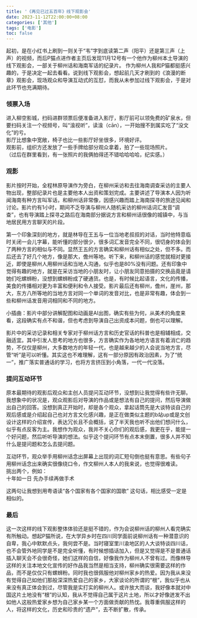 ```yaml
---
title: '《再见已过五百年》线下观影会'
date: 2023-11-12T22:00:00+08:00
categories: ['其他']
tags: ['电影']
toc: false
---
```


起初，是在小红书上刷到一则关于“韦”字到底读第二声（阳平）还是第三声（上声）的视频，而后P猫点进作者主页后发现11月12号有一个他作为柳州本土导演的线下观影会，一部关于柳州话和海南军话的纪录片。
作为柳州人我和P猫都挺感兴趣的，于是决定一起去看看。说到线下观影会，想起前几天才刷到的《浪漫的断章》观影会，现场观众和导演互动式的互怼，而我从未参加过线下观影会，于是对此环节也充满期待。  


### 领票入场

进入柳空影城，扫码进群领票后便准备进入影厅，影厅前可以领免费的矿泉水，但要扫码关注一个视频号，叫“湌视听”，读湌（cān），一开始搜不到属实吃了“没文化”的亏。  
影厅比想象中宽敞，椅子也比一些影厅好坐很多，环境好评。  
观影前，组织方还发放了一些手牌给部分观众拿着，拍了一些现场照片。  
（过后在群里看到，有一张照片的我俩拍得还不错哈哈哈哈，纪实感。）

### 观影  

 影片按时开始，全程林原导演作为旁白，在柳州采访和去往海南调查采访的主要人物出现，整部纪录片也是主要他本人出资和策划完成。主要讲述了导演本人因为听闻海南有种方言叫军话，和柳州话非常像，因感兴趣而踏上海南探寻的旅途见闻和讨论。影片约有1小时，期间不乏导演与柳州人随机采访的柳州话词汇发音“调查”，也有导演踏上探寻之路后在海南部分据说方言和柳州话很像的城镇中，与当地居民用方言聊天的片段。  

 第一个印象深刻的地方，就是林导在王五与一位当地老叔叔的对话，当时他特意临时关闭一会儿字幕，能听懂的部分很少，很多词汇发音完全不同，很切身的体会到了两种方言的相似与不同。显然王五的方言确实和柳州话有相似之处，但不多。而后还去了好几个地方，像是那大，儋州等地。听下来，和柳州话的感觉就相对更接近，即使是柳州人用柳州话和当地人沟通，似乎也是80%没有问题。还有印象中觉得有趣的地方，就是在采访当地的小朋友时，让小朋友同意拍摄的交换品竟是请她们吃螺蛳粉，没想到螺蛳粉成了硬通货。也是，有时候比起语言，文化的传播，美食的传播相对更为丰富和便利和令人接受。影片最后还有柳州，儋州，崖州，那大，东方八所等地的当地方言对同一个单词的发音对比，也是非常有趣，体会到一些和柳州话发音用词相同和不同的地方。    

 小插曲：影片中部分讲解配图和动画是AI出图，确实有些为何，从美术的角度来看，这段确实有点不和谐，但也考虑到导演自己出资成本问题，倒也可以理解。

 影片中的采访记录和相关专家对于柳州话方言和历史官话的科普也是相辅相成，交融适宜。其中引发人思考的地方也很多，方言确实作为各地地方语言有着消亡的趋势，不仅仅是柳州，大多数地方的年轻一代，也是越来越少的人会说当地方言，尽管“听”是可以听懂。其实这也不难理解，这有一部分原因有政治因素，为了“统一”，推广落实普通话的学习，也将方言挤压到小角落，一代一代没落。

### 提问互动环节  

原本最期待的观影后观众和主创人员提问互动环节，没想到让我觉得有些许无聊。我想象中的状况是，观众观影后对导演的作品或是想法有自己的提问，然后导演做出自己的回答。没想到真正开始时，却是各个观众，拿起话筒先是大谈特谈自己的观后感或是介绍起自己也对方言文化感兴趣，是正在做类似主题的b站up或是文创设计这样的介绍宣传，表达冗长且不会概括，说了半天我也听不出他们想问什么，似乎有点反客为主。我想作为观众，我并不关心你们的观后感，我更在乎，能提一个好问题，然后听听导演的想法。似乎这个提问环节有点本末倒置，很多人并不知什么是提问题和怎么去提问题。  

互动环节，观众举手用柳州话念出屏幕上出现的词汇短句倒也挺有意思。有些句子用柳州话念出来确实很像绕口令，作文柳州人本人的我来说，也觉得很难读。  
挑出两个，例如：  
十年如一日   先办手续再做手术   

这两句让我想到用粤语读“各个国家有各个国家的国歌” 这句话，相比感受一定是相似的。  
  
### 最后 

这一次这样的线下观影整体体验还是挺不错的，作为会说柳州话的柳州人看完确实有所触动。想起P猫所说，在大学异乡时在四川同学面前说柳州话有一种潜意识的自卑，我心中默默点头，我何尝不是。当时寝室里川渝地区的人大谈特谈四川话，也不会管外地同学是不是完全听懂，有时候想插话加入，但是又觉得是不是普通话插入聊天会不会很奇怪，她们这样的自信，好像我作为柳州人不曾有过。而像林导这样的关注本地文化宣传的好作品我当然是相当支持，柳州确实很需要这样的作品，而不是仅仅只有螺蛳粉。同时我也很佩服他对柳州家乡的热爱。因为我从来没有觉得自己如他们那般深深热爱自己的家乡，大家谈论的所谓的“根”，我似乎也从来没有真正体会到过，尽管我是实打实的柳州人。或许放大而谈，我好像本就对中国这片土地没有“根”的认知，我从不觉得自己属于这片土地，所以才好像迸发不出如他人这般热爱家乡想为自己家乡某一个方面做贡献的热忱。我尊重佩服这样的人，将这样的文化，历史和珍贵的“遗产”，去不断扩散，传承。
  
